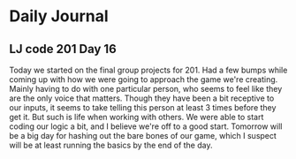 # Daily Journal

## LJ code 201 Day 16

Today we started on the final group projects for 201.  Had a few bumps while coming up with how we were going to approach the game we're creating.  Mainly having to do with one particular person, who seems to feel like they are the only voice that matters.  Though they have been a bit receptive to our inputs, it seems to take telling this person at least 3 times before they get it.  But such is life when working with others.  We were able to start coding our logic a bit, and I believe we're off to a good start.  Tomorrow will be a big day for hashing out the bare bones of our game, which I suspect will be at least running the basics by the end of the day.
